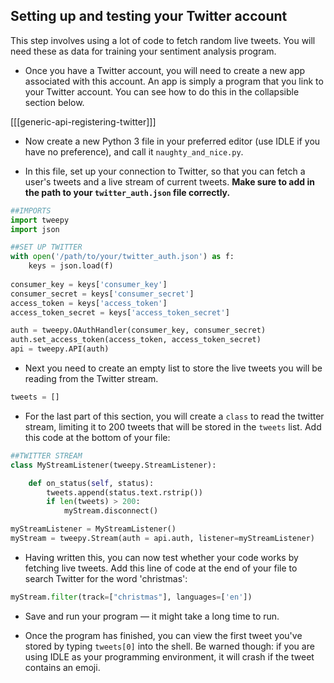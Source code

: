 ## Setting up and testing your Twitter account

This step involves using a lot of code to fetch random live tweets. You will need these as data for training your sentiment analysis program.

- Once you have a Twitter account, you will need to create a new app associated with this account. An app is simply a program that you link to your Twitter account. You can see how to do this in the collapsible section below.

[[[generic-api-registering-twitter]]]

- Now create a new Python 3 file in your preferred editor (use IDLE if you have no preference), and call it `naughty_and_nice.py`.

- In this file, set up your connection to Twitter, so that you can fetch a user's tweets and a live stream of current tweets. **Make sure to add in the path to your `twitter_auth.json` file correctly.**

```python
##IMPORTS
import tweepy
import json

##SET UP TWITTER
with open('/path/to/your/twitter_auth.json') as f:
    keys = json.load(f)
    
consumer_key = keys['consumer_key']
consumer_secret = keys['consumer_secret']
access_token = keys['access_token']
access_token_secret = keys['access_token_secret']

auth = tweepy.OAuthHandler(consumer_key, consumer_secret)
auth.set_access_token(access_token, access_token_secret)
api = tweepy.API(auth)
```

- Next you need to create an empty list to store the live tweets you will be reading from the Twitter stream.

```python
tweets = []
```

- For the last part of this section, you will create a `class` to read the twitter stream, limiting it to 200 tweets that will be stored in the `tweets` list. Add this code at the bottom of your file:

```python
##TWITTER STREAM
class MyStreamListener(tweepy.StreamListener):

    def on_status(self, status):
        tweets.append(status.text.rstrip())
        if len(tweets) > 200:
            myStream.disconnect()

myStreamListener = MyStreamListener()
myStream = tweepy.Stream(auth = api.auth, listener=myStreamListener)
```

- Having written this, you can now test whether your code works by fetching live tweets. Add this line of code at the end of your file to search Twitter for the word 'christmas':

```python
myStream.filter(track=["christmas"], languages=['en'])
```

- Save and run your program — it might take a long time to run.

- Once the program has finished, you can view the first tweet you've stored by typing `tweets[0]` into the shell. Be warned though: if you are using IDLE as your programming environment, it will crash if the tweet contains an emoji.
